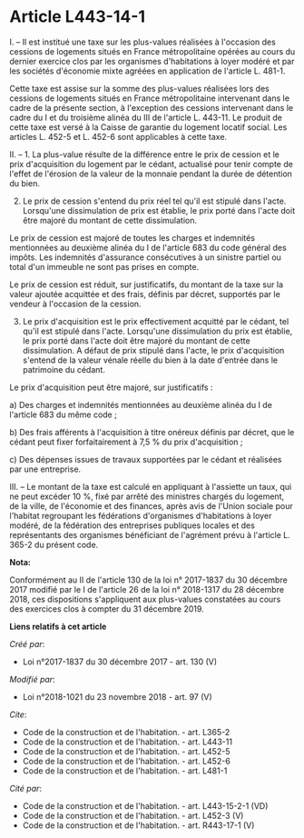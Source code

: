 # Article L443-14-1

I. – Il est institué une taxe sur les plus-values réalisées à l'occasion des cessions de logements situés en France
métropolitaine opérées au cours du dernier exercice clos par les organismes d'habitations à loyer modéré et par les sociétés
d'économie mixte agréées en application de l'article L. 481-1. 

Cette taxe est assise sur la somme des plus-values réalisées lors des cessions de logements situés en France métropolitaine
intervenant dans le cadre de la présente section, à l'exception des cessions intervenant dans le cadre du I et du troisième
alinéa du III de l'article L. 443-11. Le produit de cette taxe est versé à la Caisse de garantie du logement locatif social.
Les articles L. 452-5 et L. 452-6 sont applicables à cette taxe. 

II. – 1. La plus-value résulte de la différence entre le prix de cession et le prix d'acquisition du logement par le cédant,
actualisé pour tenir compte de l'effet de l'érosion de la valeur de la monnaie pendant la durée de détention du bien. 

2. Le prix de cession s'entend du prix réel tel qu'il est stipulé dans l'acte. Lorsqu'une dissimulation de prix est établie,
le prix porté dans l'acte doit être majoré du montant de cette dissimulation. 

Le prix de cession est majoré de toutes les charges et indemnités mentionnées au deuxième alinéa du I de l'article 683 du
code général des impôts. Les indemnités d'assurance consécutives à un sinistre partiel ou total d'un immeuble ne sont pas
prises en compte. 

Le prix de cession est réduit, sur justificatifs, du montant de la taxe sur la valeur ajoutée acquittée et des frais, définis
par décret, supportés par le vendeur à l'occasion de la cession. 

3. Le prix d'acquisition est le prix effectivement acquitté par le cédant, tel qu'il est stipulé dans l'acte. Lorsqu'une
dissimulation du prix est établie, le prix porté dans l'acte doit être majoré du montant de cette dissimulation. A défaut de
prix stipulé dans l'acte, le prix d'acquisition s'entend de la valeur vénale réelle du bien à la date d'entrée dans le
patrimoine du cédant. 

Le prix d'acquisition peut être majoré, sur justificatifs : 

a) Des charges et indemnités mentionnées au deuxième alinéa du I de l'article 683 du même code ; 

b) Des frais afférents à l'acquisition à titre onéreux définis par décret, que le cédant peut fixer forfaitairement à 7,5 %
du prix d'acquisition ; 

c) Des dépenses issues de travaux supportées par le cédant et réalisées par une entreprise. 

III. – Le montant de la taxe est calculé en appliquant à l'assiette un taux, qui ne peut excéder 10 %, fixé par arrêté des
ministres chargés du logement, de la ville, de l'économie et des finances, après avis de l'Union sociale pour l'habitat
regroupant les fédérations d'organismes d'habitations à loyer modéré, de la fédération des entreprises publiques locales et
des représentants des organismes bénéficiant de l'agrément prévu à l'article L. 365-2 du présent code.

**Nota:**

Conformément au II de l'article 130 de la loi n° 2017-1837 du 30 décembre 2017 modifié par le I de l'article 26 de la loi n°
2018-1317 du 28 décembre 2018, ces dispositions s'appliquent aux plus-values constatées au cours des exercices clos à compter
du 31 décembre 2019.

**Liens relatifs à cet article**

_Créé par_:

  - Loi n°2017-1837 du 30 décembre 2017 - art. 130 (V)

_Modifié par_:

  - Loi n°2018-1021 du 23 novembre 2018 - art. 97 (V)

_Cite_:

  - Code de la construction et de l'habitation. - art. L365-2
  - Code de la construction et de l'habitation. - art. L443-11
  - Code de la construction et de l'habitation. - art. L452-5
  - Code de la construction et de l'habitation. - art. L452-6
  - Code de la construction et de l'habitation. - art. L481-1

_Cité par_:

  - Code de la construction et de l'habitation. - art. L443-15-2-1 (VD)
  - Code de la construction et de l'habitation. - art. L452-3 (V)
  - Code de la construction et de l'habitation. - art. R443-17-1 (V)
